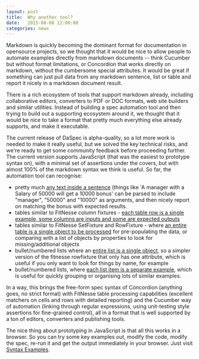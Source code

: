 ```yaml
---
layout: post
title:  Why another tool? 
date:   2015-08-08 12:00:00
categories: news 
---
```


Markdown is quickly becoming the dominant format for documentation in opensource projects, so we thought that it would be nice to allow people to automate examples directly from markdown documents -- think Cucumber but without format limitations, or Concordion that works directly on markdown, without the cumbersome special attributes. It would be great if something can just pull data from any markdown sentence, list or table and report it nicely in a markdown document result.

There is a rich ecosystem of tools that support markdown already, including collaborative editors, converters to PDF or DOC formats, web site builders and similar utilities. Instead of building a spec automation tool and then trying to build out a supporting ecosystem around it, we thought that it would be nice to take a format that pretty much everything else already supports, and make it executable.

The current release of DaSpec is alpha-quality, so a lot more work is needed to make it really useful, but we solved the key technical risks, and we're ready to get some community feedback before proceeding further.  The current version supports JavaScript (that was the easiest to prototype syntax on), with a minimal set of assertions under the covers, but with almost 100% of the markdown syntax we think is useful. So far, the automation tool can recognise:

- pretty much [any text inside a sentence](/examples/extracting_examples_from_sentences/) (things like 'A manager with a Salary of 50000 will get a 10000 bonus' can be parsed to include "manager", "50000" and "10000" as arguments, and then nicely report on matching the bonus with expected results. 
- tables similar to FitNesse column fixtures - [each table row is a single example, some columns are inputs and some are expected outputs](/examples/tables_as_sets_of_examples/)
- tables similar to FitNesse SetFixture and RowFixture - where [an entire table is a single object to be processed](/examples/tables_as_lists_of_objects/) for pre-populating the data, or comparing with a list of objects by properties to look for missing/additional objects
- bullet/numbered lists where an [entire list is a single object](/examples/checking_for_missing_and_additional_list_items/), so a simpler version of the fitnesse rowfixture that only has one attribute, which is useful if you only want to look for things by name, for example
- bullet/numbered lists, where [each list item is a separate example](/examples/extracting_examples_from_sentences/), which is useful for quickly grouping or organising lots of similar examples.

In a way, this brings the free-form spec syntax of Concordion (anything goes, no strict format) with FitNesse table processing capabilities (excellent matchers on cells and rows with detailed reporting) and the Cucumber way of automation (linking through regular expressions, using unit-testing style assertions for fine-grained control), all in a format that is well supported by a ton of editors, converters and publishing tools.

The nice thing about prototyping in JavaScript is that all this works in a browser. So you can try some key examples out, modify the code, modify the spec, re-run it and get the output immediately in your browser. Just visit [Syntax Examples](/examples). 
